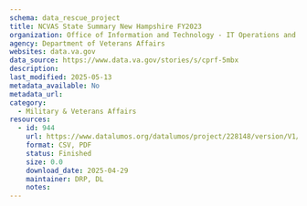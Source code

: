 ```yaml
---
schema: data_rescue_project 
title: NCVAS State Summary New Hampshire FY2023
organization: Office of Information and Technology - IT Operations and Services (ITOPS)
agency: Department of Veterans Affairs
websites: data.va.gov
data_source: https://www.data.va.gov/stories/s/cprf-5mbx
description: 
last_modified: 2025-05-13
metadata_available: No
metadata_url: 
category:
  - Military & Veterans Affairs 
resources:
  - id: 944
    url: https://www.datalumos.org/datalumos/project/228148/version/V1/view
    format: CSV, PDF
    status: Finished
    size: 0.0
    download_date: 2025-04-29
    maintainer: DRP, DL
    notes: 
---
```

